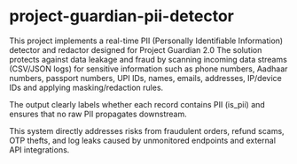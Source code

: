 # project-guardian-pii-detector
This project implements a real-time PII (Personally Identifiable Information) detector and redactor designed for Project Guardian 2.0
The solution protects against data leakage and fraud by scanning incoming data streams (CSV/JSON logs) for sensitive information such as phone numbers, Aadhaar numbers, passport numbers, UPI IDs, names, emails, addresses, IP/device IDs and applying masking/redaction rules.

The output clearly labels whether each record contains PII (is_pii) and ensures that no raw PII propagates downstream.

This system directly addresses risks from fraudulent orders, refund scams, OTP thefts, and log leaks caused by unmonitored endpoints and external API integrations.
